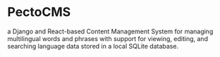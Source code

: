 # PectoCMS
 a Django and React-based Content Management System for managing multilingual words and phrases with support for viewing, editing, and searching language data stored in a local SQLite database.
